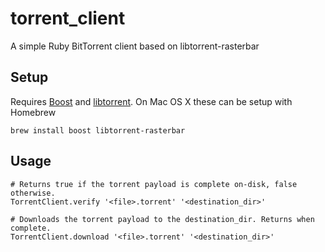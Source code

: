 # torrent_client

A simple Ruby BitTorrent client based on libtorrent-rasterbar

## Setup

Requires [Boost](https://boost.org) and [libtorrent](http://libtorrent.org).
On Mac OS X these can be setup with Homebrew
```
brew install boost libtorrent-rasterbar
```

## Usage

```
# Returns true if the torrent payload is complete on-disk, false otherwise.
TorrentClient.verify '<file>.torrent' '<destination_dir>'

# Downloads the torrent payload to the destination_dir. Returns when complete.
TorrentClient.download '<file>.torrent' '<destination_dir>'
```
